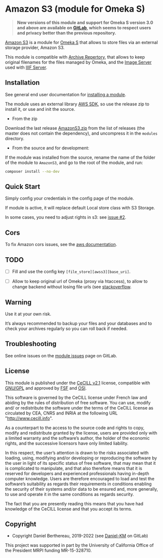 Amazon S3 (module for Omeka S)
==============================


> __New versions of this module and support for Omeka S version 3.0 and above
> are available on [GitLab], which seems to respect users and privacy better
> than the previous repository.__


[Amazon S3] is a module for [Omeka S] that allows to store files via an external
storage provider, Amazon S3.

This module is compatible with [Archive Repertory], that allows to keep original
filenames for the files managed by Omeka, and the [Image Server] used with [IIIF Server].


Installation
------------

See general end user documentation for [installing a module].

The module uses an external library [AWS SDK], so use the release zip to
install it, or use and init the source.

* From the zip

Download the last release [AmazonS3.zip] from the list of releases (the master
does not contain the dependency), and uncompress it in the `modules` directory.

* From the source and for development:

If the module was installed from the source, rename the name of the folder of
the module to `AmazonS3`, and go to the root of the module, and run:

```sh
composer install --no-dev
```


Quick Start
-----------

Simply config your credentials in the config page of the module.

If module is active, it will replace default Local store class with S3 Storage.

In some cases, you need to adjust rights in s3: see [issue #2](https://gitlab.com/Daniel-KM/Omeka-S-module-AmazonS3/-/issues/2).


Cors
----

To fix Amazon cors issues, see the [aws documentation].


TODO
----

- [ ] Fill and use the config key `[file_store][awss3][base_uri]`.
- [ ] Allow to keep original url of Omeka (proxy via htaccess), to allow to
  change backend without losing file urls (see [stackoverflow].


Warning
-------

Use it at your own risk.

It’s always recommended to backup your files and your databases and to check
your archives regularly so you can roll back if needed.


Troubleshooting
---------------

See online issues on the [module issues] page on GitLab.


License
-------

This module is published under the [CeCILL v2.1] license, compatible with
[GNU/GPL] and approved by [FSF] and [OSI].

This software is governed by the CeCILL license under French law and abiding by
the rules of distribution of free software. You can use, modify and/ or
redistribute the software under the terms of the CeCILL license as circulated by
CEA, CNRS and INRIA at the following URL "http://www.cecill.info".

As a counterpart to the access to the source code and rights to copy, modify and
redistribute granted by the license, users are provided only with a limited
warranty and the software’s author, the holder of the economic rights, and the
successive licensors have only limited liability.

In this respect, the user’s attention is drawn to the risks associated with
loading, using, modifying and/or developing or reproducing the software by the
user in light of its specific status of free software, that may mean that it is
complicated to manipulate, and that also therefore means that it is reserved for
developers and experienced professionals having in-depth computer knowledge.
Users are therefore encouraged to load and test the software’s suitability as
regards their requirements in conditions enabling the security of their systems
and/or data to be ensured and, more generally, to use and operate it in the same
conditions as regards security.

The fact that you are presently reading this means that you have had knowledge
of the CeCILL license and that you accept its terms.


Copyright
---------

* Copyright Daniel Berthereau, 2019-2022 (see [Daniel-KM] on GitLab)

This project was supported in part by the University of California Office of the
President MRPI funding MR-15-328710.


[Amazon S3]: https://gitlab.com/Daniel-KM/Omeka-S-module-AmazonS3
[Omeka S]: https://omeka.org/s
[GitLab]: https://gitlab.com/Daniel-KM
[Image Server]: https://gitlab.com/Daniel-KM/Omeka-S-module-ImageServer
[IIIF Server]: https://gitlab.com/Daniel-KM/Omeka-S-module-IiifServer
[AWS SDK]: https://aws.amazon.com/sdk-for-php/
[Archive Repertory]: https://gitlab.com/Daniel-KM/Omeka-S-module-ArchiveRepertory
[AmazonS3.zip]: https://gitlab.com/Daniel-KM/Omeka-S-module-AmazonS3/-/releases
[installing a module]: http://dev.omeka.org/docs/s/user-manual/modules/#installing-modules
[aws documentation]: https://docs.aws.amazon.com/AmazonS3/latest/dev/cors.html
[stackoverflow]: https://stackoverflow.com/questions/14095818/amazon-s3-and-htaccess#answer-14095923
[module issues]: https://gitlab.com/Daniel-KM/Omeka-S-module-AmazonS3/-/issues
[CeCILL v2.1]: https://www.cecill.info/licences/Licence_CeCILL_V2.1-en.html
[GNU/GPL]: https://www.gnu.org/licenses/gpl-3.0.html
[FSF]: https://www.fsf.org
[OSI]: http://opensource.org
[MIT]: https://gitlab.com/sandywalker/webui-popover/blob/master/LICENSE.txt
[Daniel-KM]: https://gitlab.com/Daniel-KM "Daniel Berthereau"
